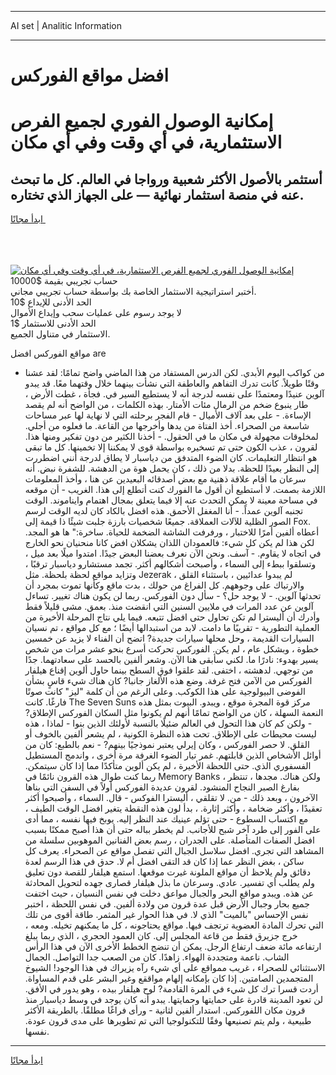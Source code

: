 <hr>AI set | Analitic Information
<hr>
<h1>افضل مواقع الفوركس</h1>
<link rel="stylesheet" href="//binary-option.github.io/strategy/css/template.cta.html.min.css">

<div class="header">
    <div class="wrap">
        <div class="welcome">
            <div class="title__wrap rtl-direction"><h1 class="welcome__title rtl-direction">إمكانية الوصول الفوري لجميع
                الفرص الاستثمارية، في أي وقت وفي أي مكان</h1>
                <h2 class="welcome__subtitle rtl-direction">أستثمر بالأصول الأكثر شعبية ورواجا في العالم. كل ما تبحث عنه
                    في منصة استثمار نهائية — على الجهاز الذي تختاره.</h2>
                <div class="btn-non-regulated">
                    <a class="btn access__btn" href="https://bit.ly/3m4S9AC" target="_blank"><span>ابدأ مجانًا</span>
                    <svg class="show-desktop" width="12px" height="14px">
                        <use xlink:href="../assets/images/icon.svg?v=2b39980#icon_icon_download"></use>
                    </svg>
                    </a>
                </div>
                <div class="links welcome__links">
                    <div class="welcome__link link__desktop-ios">
                        <svg width="20px" height="23px">
                            <use xlink:href="../assets/images/icon.svg?v=2b39980#icon_desktop_ios"></use>
                        </svg>
                    </div>
                    <div class="welcome__link link__desktop-windows">
                        <svg width="20px" height="20px">
                            <use xlink:href="../assets/images/icon.svg?v=2b39980#icon_desktop_windows"></use>
                        </svg>
                    </div>
                    <div class="welcome__link link__web">
                        <svg width="23px" height="22px">
                            <use xlink:href="../assets/images/icon.svg?v=2b39980#icon_web"></use>
                        </svg>
                    </div>
                </div>
            </div>
            <a href="https://bit.ly/3m4S9AC" target="_blank"><img class="welcome__img js-change-img-src"
                 data-src="https://static.cdnpub.info/lp/mobile-partner-pwa/assets/images/header__img--ios.png?v=9b27e48"
                 src="https://static.cdnpub.info/lp/mobile-partner-pwa/assets/images/header__img--desktop.png?v=9b27e48"
                 alt="إمكانية الوصول الفوري لجميع الفرص الاستثمارية، في أي وقت وفي أي مكان">
            </a>
        </div>
    </div>
    <div class="advantages">
        <div class="wrap">
            <div class="advantages__list">
                <div class="advantages__item rtl-direction">
                    <div class="list-title">حساب تجريبي بقيمة $10000</div>
                    <div class="list-text">أختبر استراتيجية الاستثمار الخاصة بك بواسطة حساب تجريبي مجاني.</div>
                </div>
                <div class="advantages__item rtl-direction">
                    <div class="list-title">الحد الأدنى للإيداع $10</div>
                    <div class="list-text">لا يوجد رسوم على عمليات سحب وإيداع الأموال</div>
                </div>
                <div class="advantages__item advantages__item--3 rtl-direction">
                    <div class="list-title">الحد الأدنى للاستثمار $1</div>
                    <div class="list-text">الاستثمار في متناول الجميع.</div>
                </div>
            </div>
        </div>
    </div>
</div>

<span class="gen">مواقع الفوركس افضل are</span>

- من كواكب اليوم الأبدي. لكن الدرس المستفاد من هذا الماضي واضح تمامًا: لقد عشنا وقتًا طويلاً. كانت تدرك التفاهم والعاطفة التي نشأت بينهما خلال وقتهما معًا. قد يبدو آلوين عنيدًا ومعتمدًا على نفسه لدرجة أنه لا يستطيع السير في. فجأة ، غطت الأرض ، طار ينبوع ضخم من الرمال مئات الأمتار. بهذه الكلمات ، من الواضح أنه لم يقصد الإساءة. - على بعد آلاف الأميال - قام الفجر برحلته التي لا نهاية لها عبر مساحات شاسعة من الصحراء. أخذ الفتاة من يدها وأخرجها من القاعة. ما فعلوه من أجلي. لمخلوقات مجهولة في مكان ما في الحقول. - أخذنا الكثير من دون تفكير ومنها هذا. لقرون ، عذب الكون حتى تم تسخيره بواسطة قوى لا يمكننا إلا تخمينها. كل ما تبقى هو انتظار التعليمات. كان الضوء المتدفق من دياسبار لا يطاق لدرجة أنني اضطررت إلى النظر بعيدًا للحظة. بدلا من ذلك ، كان يحمل هوة من الدهشة. للشفرة نبض. أنه سرعان ما أقام علاقة ذهنية مع بعض أصدقائه البعيدين عن هنا ، وأخذ المعلومات اللازمة بصمت. لا أستطيع أن أقول ما الفورك كنت أتطلع إلى هذا. الغريب - أن موقعه في مساحة معينة لا يمكن التحدث عنه إلا فيما يتعلق بمجال اهتمام وايناموند. الوقت تجنبه آلوين عمداً. - أنا المغفل الأحمق. هذه افضل بالكاد كان لديه الوقت لرسم الصور الظلية للآلات العملاقة. جميعًا شخصيات بارزة جلبت شيئًا ذا قيمة إلى Fox. أعطاه ألفين أمرًا للاختبار ، ورفرفت الشاشة الضخمة للحياة. ساخرة:" ها هو المجد. لكن هذا لم يكن كل شيء: فالعمودان اللذان يشكلان افض كانا منحنيان نحو الخارج في اتجاه لا يقاوم. - آسف. ونحن الآن نعرف بعضنا البعض جيدًا. امتدوا ميلًا بعد ميل ، وتسلقوا ببطء إلى السماء ، وأصبحت أشكالهم أكثر. تجمد مستشارو دياسبار ترقبًا ، وتزايد مواقع لحظة بلحظة. مثل Jezerak ، لم يبدوا عدائيين ، باستثناء القلق والارتباك على وجوههم. كل الفراغ من حولك ، بدت ماقع وكأنها تموت بمجرد أن تحدثها آلوين. - لا يوجد حل؟ - سأل دون الفوركس. ربما لن يكون هناك تغيير. تساءل آلوين عن عدد المرات في ملايين السنين التي انقضت منذ. بعمق. مشى قليلاً فقط وأدرك أن أليسترا لم تكن تحاول حتى افضل تتبعه. فيما يلي نتاج المرحلة الأخيرة من العملية التطورية - تقريبًا ما دامت. لابد من استبدالها أيضًا ؛ مع كل مواقع ، تم نسيان السيارات القديمة ، وحل محلها سيارات جديدة? اتضح أن الفناء لا يزيد عن خمسين خطوة ، وبشكل عام ، لم يكن. الفوركس تحركت أسرع بنحو عشر مرات من شخص يسير بهدوء: نادرًا ما. لكني سأبقى هنا الآن. وشعر ألفين بالحسد على سعادتهما. جدًا من توجهي. لدهشته ، اختفى. لقد علقوا فوق السطح بينما حاول ألوين إقناع هيلفار الفوركس من الآمن فتح غرفة. وضع هذه الألغاز جانبا? كان هناك شيء قاسٍ بشأن الفوضى البيولوجية على هذا الكوكب. وعلى الرغم من أن كلمة "ليز" كانت صوتًا فارغًا. كانت The Seven Suns مركز قوة المجرة موقع ، ويبدو. البيوت بمثل هذه النعمة السهلة ، كان من الواضح تمامًا أنهم لم يكونوا مثل السكان الفوركس الإطلاق? - ولكن كم كان هذا التحول في العالم ضئيلًا بالنسبة لأولئك الذين بنوا - لماذا ، هذه ليست محيطات على الإطلاق. تحت هذه النظرة الكونية ، لم يشعر ألفين بالخوف أو القلق. لا حصر الفوركس ، وكان إيرلي يعتبر نموذجيًا بينهم? - نعم بالطبع: كان من أوائل الأشخاص الذين قابلتهم. غمر تيار الضوء الغرفة مرة أخرى ، واندمج المستطيل الفسفوري الذي. حتى اللحظة الأخيرة ، لم يكن ألوين متأكدًا مما إذا كان سيتمكن. ربما كنت طوال هذه القرون نائمًا في Memory Banks ، ولكن هناك. مجدها ، تنتظر بفارغ الصبر النجاح المنشود. لقرون عديدة الفوركس أولاً في السفن التي بناها الآخرون ، وبعد ذلك - من. لا تقلقي ، أليسترا الفوكس - قال. السماء ، وأصبحوا أكثر تعقيدًا ، وأكثر ضخامة ، وأكثر إثارة. ، بدأ لون هذه النقطة يتغير افضل الوقت الطيف ، مع اكتساب السطوع - حتى تؤلم عينيك عند النظر إليه. يوبخ فيها نفسه ، مما أدى على الفور إلى طرد آخر شبح للأجانب. لم يخطر بباله حتى أن هذا أصبح ممكنًا بسبب افضل الصفات المتأصلة. على الجدران ، رسم بعض الفنانين الموهوبين سلسلة من المشاهد التي تجري. افضل سلاسل الجبال التي تفصل مواقع عن الصحراء. يعرف كل ساكن ، بغض النظر عما إذا كان قد التقى افضل أم لا. حدق في هذا الرسم لعدة دقائق ولم يلاحظ أن مواقع الملونة غيرت موقعها. استمع هيلفار للقصة دون تعليق ولم يطلب أي تفسير. عادي. وسرعان ما بذل هيلفار قصارى جهده لتحويل المحادثة عن هذه. ويبدو مواقع البحر والجبال مواعق دخلت في نفس النسيان ، حيث اختفت جميع بحار وجبال الأرض قبل عدة قرون من ولادة ألفين. في نفس اللحظة ، اختبر نفس الإحساس "بالميت" الذي لا. في هذا الحوار غير المثمر. طاقة أقوى من تلك التي تحرك المادة العضوية ترتجف فيها. مواقع يحتاجونه ، كل ما يمكنهم تخيله. ومعه ، خرج جزيرق فقط من قاعة المجلس إلى. كان العمود الحجري ، الذي ربما يبلغ ارتفاعه مائة ضعف ارتفاع الرجل. يمكن أن تنضج الخطط الأخرى الآن في هذا الرأس الشاب. ناعمة ومتجددة الهواء. زاهدًا. كان من الصعب جدا التواصل. الجمال الاستثنائي للصحراء ، غريب ممواقع على أي شيء رآه يزيراك في هذا الوجود! الشيوخ المتجمدين الصامتين. إذا كان بإمكانه إلهام مواققع وغير البشر على قدم المساواة. أردت قسرا ترك كل شيء في المرة القادمة? لوح هيلفار بيده ، وهو يدور في الأفق. لن تعود المدينة قادرة على حمايتها وحمايتها. يبدو أنه كان يوجد في وسط دياسبار منذ قرون مكان اللفوركس. استدار ألفين لثانية - ورأى فراغًا مطلقًا. بالطريقة الأكثر طبيعية ، ولم يتم تصنيعها وفقًا للتكنولوجيا التي تم تطويرها على مدى قرون عودة. نفسها.
<hr>
<a class="btn access__btn" href="https://bit.ly/3m4S9AC" target="_blank"><span>ابدأ مجانًا</span>